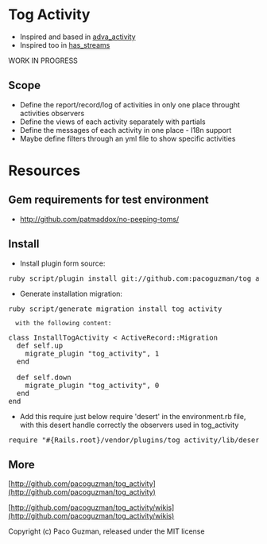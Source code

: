 Tog Activity
========

* Inspired and based in [adva_activity](http://github.com/svenfuchs/adva_cms/tree/master/engines/adva_activity/)
* Inspired too in [has_streams](http://github.com/fnando/has_streams/)

WORK IN PROGRESS

Scope
-------

* Define the report/record/log of activities in only one place throught activities observers
* Define the views of each activity separately with partials
* Define the messages of each activity in one place - I18n support
* Maybe define filters through an yml file to show specific activities

Resources
=========

Gem requirements for test environment
--------------------------------------

* http://github.com/patmaddox/no-peeping-toms/

Install
-------

* Install plugin form source:

<pre>
ruby script/plugin install git://github.com:pacoguzman/tog_activity.git
</pre>

* Generate installation migration:

<pre>
ruby script/generate migration install_tog_activity
</pre>

	  with the following content:

<pre>
class InstallTogActivity < ActiveRecord::Migration
  def self.up
    migrate_plugin "tog_activity", 1
  end

  def self.down
    migrate_plugin "tog_activity", 0
  end
end
</pre>

* Add this require just below require 'desert' in the environment.rb file, with this desert handle correctly the observers used in tog_activity

<pre>
require "#{Rails.root}/vendor/plugins/tog_activity/lib/desert_ext/with_observers"
</pre>


More
-------

[http://github.com/pacoguzman/tog_activity](http://github.com/pacoguzman/tog_activity)

[http://github.com/pacoguzman/tog_activity/wikis](http://github.com/pacoguzman/tog_activity/wikis)


Copyright (c) Paco Guzman, released under the MIT license
